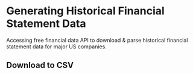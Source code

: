 # Generating Historical Financial Statement Data
Accessing free financial data API to download & parse historical financial statement data for major US companies.

## Download to CSV
